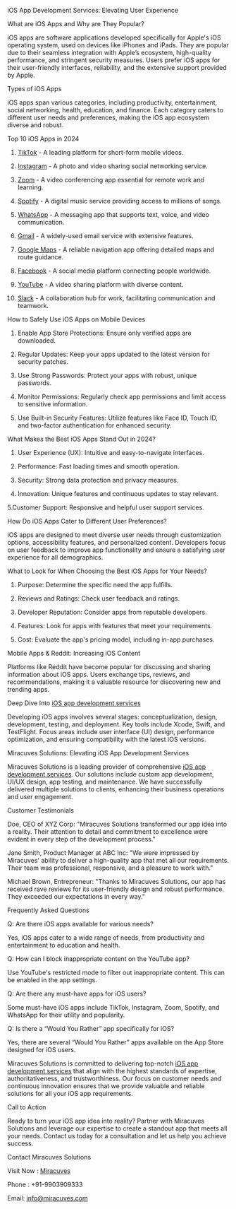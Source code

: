 iOS App Development Services: Elevating User Experience

What are iOS Apps and Why are They Popular?

iOS apps are software applications developed specifically for Apple's iOS operating system, used on devices like iPhones and iPads. They are popular due to their seamless integration with Apple’s ecosystem, high-quality performance, and stringent security measures. Users prefer iOS apps for their user-friendly interfaces, reliability, and the extensive support provided by Apple.

Types of iOS Apps

iOS apps span various categories, including productivity, entertainment, social networking, health, education, and finance. Each category caters to different user needs and preferences, making the iOS app ecosystem diverse and robust.

Top 10 iOS Apps in 2024

1. <a href="https://www.tiktok.com/">TikTok</a> - A leading platform for short-form mobile videos.

2. <a href="https://www.instagram.com/">Instagram</a> - A photo and video sharing social networking service.

3. <a href="https://zoom.us/">Zoom</a> - A video conferencing app essential for remote work and learning.

4. <a href="https://open.spotify.com/">Spotify</a> - A digital music service providing access to millions of songs.

5. <a href="https://www.whatsapp.com/">WhatsApp</a> - A messaging app that supports text, voice, and video communication.

6. <a href="https://mail.google.com/mail/u/0/#inbox">Gmail</a> - A widely-used email service with extensive features.

7. <a href="https://www.google.com/maps">Google Maps</a> - A reliable navigation app offering detailed maps and route guidance.

8. <a href="https://www.facebook.com/">Facebook</a> - A social media platform connecting people worldwide.

9. <a href="https://www.youtube.com/">YouTube</a> - A video sharing platform with diverse content.

10. <a href="https://slack.com/intl/en-in">Slack</a> - A collaboration hub for work, facilitating communication and teamwork.

How to Safely Use iOS Apps on Mobile Devices

1. Enable App Store Protections: Ensure only verified apps are downloaded.

2. Regular Updates: Keep your apps updated to the latest version for security patches.

3. Use Strong Passwords: Protect your apps with robust, unique passwords.

4. Monitor Permissions: Regularly check app permissions and limit access to sensitive information.

5. Use Built-in Security Features: Utilize features like Face ID, Touch ID, and two-factor authentication for enhanced security.

What Makes the Best iOS Apps Stand Out in 2024?

1. User Experience (UX): Intuitive and easy-to-navigate interfaces.

2. Performance: Fast loading times and smooth operation.

3. Security: Strong data protection and privacy measures.

4. Innovation: Unique features and continuous updates to stay relevant.

5.Customer Support: Responsive and helpful user support services.

How Do iOS Apps Cater to Different User Preferences?

iOS apps are designed to meet diverse user needs through customization options, accessibility features, and personalized content. Developers focus on user feedback to improve app functionality and ensure a 
satisfying user experience for all demographics.

What to Look for When Choosing the Best iOS Apps for Your Needs?

1. Purpose: Determine the specific need the app fulfills.

2. Reviews and Ratings: Check user feedback and ratings.

3. Developer Reputation: Consider apps from reputable developers.

4. Features: Look for apps with features that meet your requirements.

5. Cost: Evaluate the app's pricing model, including in-app purchases.

Mobile Apps & Reddit: Increasing iOS Content

Platforms like Reddit have become popular for discussing and sharing information about iOS apps. Users exchange tips, reviews, and recommendations, making it a valuable resource for discovering new and trending apps.

Deep Dive Into <a href="https://miracuves.com/custom-ios-app-development-services-miracuves-2024/">iOS app development services</a>

Developing iOS apps involves several stages: conceptualization, design, development, testing, and deployment. Key tools include Xcode, Swift, and TestFlight. Focus areas include user interface (UI) design, performance optimization, and ensuring compatibility with the latest iOS versions.

Miracuves Solutions: Elevating iOS App Development Services

Miracuves Solutions is a leading provider of comprehensive <a href="https://miracuves.com/custom-ios-app-development-services-miracuves-2024/">iOS app development services</a>. Our solutions include custom app development, UI/UX design, app testing, and maintenance. We have successfully delivered multiple solutions to clients, enhancing their business operations and user engagement.

Customer Testimonials

Doe, CEO of XYZ Corp: "Miracuves Solutions transformed our app idea into a reality. Their attention to detail and commitment to excellence were evident in every step of the development process."

Jane Smith, Product Manager at ABC Inc: "We were impressed by Miracuves' ability to deliver a high-quality app that met all our requirements. Their team was professional, responsive, and a pleasure to work with."

Michael Brown, Entrepreneur: "Thanks to Miracuves Solutions, our app has received rave reviews for its user-friendly design and robust performance. They exceeded our expectations in every way."

Frequently Asked Questions

Q: Are there iOS apps available for various needs? 

Yes, iOS apps cater to a wide range of needs, from productivity and entertainment to education and health.

Q: How can I block inappropriate content on the YouTube app? 

Use YouTube's restricted mode to filter out inappropriate content. This can be enabled in the app settings.

Q: Are there any must-have apps for iOS users?

 Some must-have iOS apps include TikTok, Instagram, Zoom, Spotify, and WhatsApp for their utility and popularity.

Q: Is there a “Would You Rather” app specifically for iOS? 

Yes, there are several “Would You Rather” apps available on the App Store designed for iOS users.

Miracuves Solutions is committed to delivering top-notch <a href="https://miracuves.com/custom-ios-app-development-services-miracuves-2024/">iOS app development services</a> that align with the highest standards of expertise, authoritativeness, and trustworthiness. Our focus on customer needs and continuous innovation ensures that we provide valuable and reliable solutions for all your iOS app requirements.

Call to Action

Ready to turn your iOS app idea into reality? Partner with Miracuves Solutions and leverage our expertise to create a standout app that meets all your needs. Contact us today for a consultation and let us help you achieve success.

Contact Miracuves Solutions

Visit Now : <a href="https://miracuves.com/">Miracuves</a>

Phone : +91-9903909333

Email: info@miracuves.com

